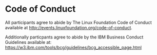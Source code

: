 
# Code of Conduct

All participants agree to abide by The Linux Foundation Code of Conduct available at <http://events.linuxfoundation.org/code-of-conduct>.

Additionally particpants agree to abide by the IBM Business Conduct Guidelines available at: <https://w3.ibm.com/tools/bcg/guidelines/bcg_accessible_page.html>
